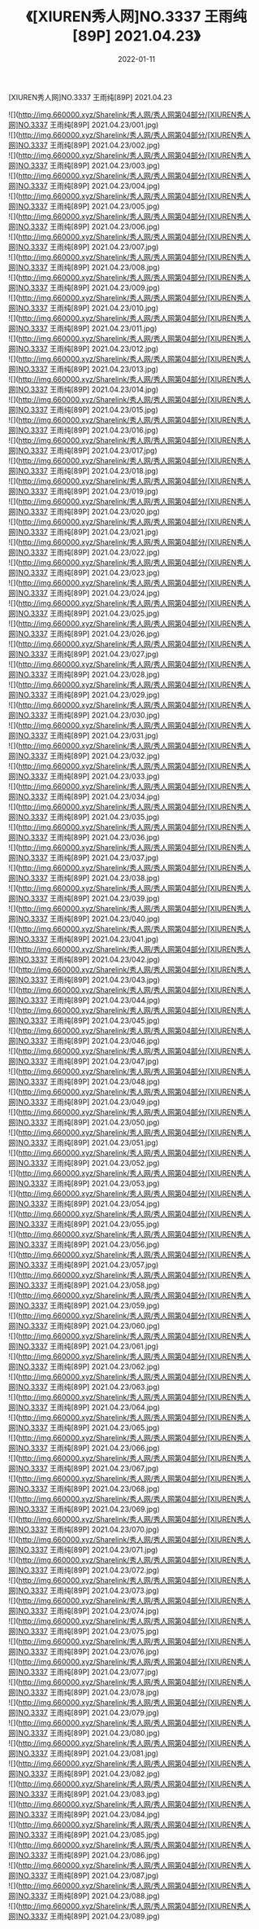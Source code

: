 ﻿---
layout: post
title:  《[XIUREN秀人网]NO.3337 王雨纯[89P] 2021.04.23》
date:   2022-01-11
img: http://img.660000.xyz/Sharelink/秀人网/秀人网第04部分/[XIUREN秀人网]NO.3337 王雨纯[89P] 2021.04.23/000.jpg
categories: [美女, 清纯, 唯美]
---

[XIUREN秀人网]NO.3337 王雨纯[89P] 2021.04.23

 ![](http://img.660000.xyz/Sharelink/秀人网/秀人网第04部分/[XIUREN秀人网]NO.3337 王雨纯[89P] 2021.04.23/001.jpg) <br>![](http://img.660000.xyz/Sharelink/秀人网/秀人网第04部分/[XIUREN秀人网]NO.3337 王雨纯[89P] 2021.04.23/002.jpg) <br>![](http://img.660000.xyz/Sharelink/秀人网/秀人网第04部分/[XIUREN秀人网]NO.3337 王雨纯[89P] 2021.04.23/003.jpg) <br>![](http://img.660000.xyz/Sharelink/秀人网/秀人网第04部分/[XIUREN秀人网]NO.3337 王雨纯[89P] 2021.04.23/004.jpg) <br>![](http://img.660000.xyz/Sharelink/秀人网/秀人网第04部分/[XIUREN秀人网]NO.3337 王雨纯[89P] 2021.04.23/005.jpg) <br>![](http://img.660000.xyz/Sharelink/秀人网/秀人网第04部分/[XIUREN秀人网]NO.3337 王雨纯[89P] 2021.04.23/006.jpg) <br>![](http://img.660000.xyz/Sharelink/秀人网/秀人网第04部分/[XIUREN秀人网]NO.3337 王雨纯[89P] 2021.04.23/007.jpg) <br>![](http://img.660000.xyz/Sharelink/秀人网/秀人网第04部分/[XIUREN秀人网]NO.3337 王雨纯[89P] 2021.04.23/008.jpg) <br>![](http://img.660000.xyz/Sharelink/秀人网/秀人网第04部分/[XIUREN秀人网]NO.3337 王雨纯[89P] 2021.04.23/009.jpg) <br>![](http://img.660000.xyz/Sharelink/秀人网/秀人网第04部分/[XIUREN秀人网]NO.3337 王雨纯[89P] 2021.04.23/010.jpg) <br>![](http://img.660000.xyz/Sharelink/秀人网/秀人网第04部分/[XIUREN秀人网]NO.3337 王雨纯[89P] 2021.04.23/011.jpg) <br>![](http://img.660000.xyz/Sharelink/秀人网/秀人网第04部分/[XIUREN秀人网]NO.3337 王雨纯[89P] 2021.04.23/012.jpg) <br>![](http://img.660000.xyz/Sharelink/秀人网/秀人网第04部分/[XIUREN秀人网]NO.3337 王雨纯[89P] 2021.04.23/013.jpg) <br>![](http://img.660000.xyz/Sharelink/秀人网/秀人网第04部分/[XIUREN秀人网]NO.3337 王雨纯[89P] 2021.04.23/014.jpg) <br>![](http://img.660000.xyz/Sharelink/秀人网/秀人网第04部分/[XIUREN秀人网]NO.3337 王雨纯[89P] 2021.04.23/015.jpg) <br>![](http://img.660000.xyz/Sharelink/秀人网/秀人网第04部分/[XIUREN秀人网]NO.3337 王雨纯[89P] 2021.04.23/016.jpg) <br>![](http://img.660000.xyz/Sharelink/秀人网/秀人网第04部分/[XIUREN秀人网]NO.3337 王雨纯[89P] 2021.04.23/017.jpg) <br>![](http://img.660000.xyz/Sharelink/秀人网/秀人网第04部分/[XIUREN秀人网]NO.3337 王雨纯[89P] 2021.04.23/018.jpg) <br>![](http://img.660000.xyz/Sharelink/秀人网/秀人网第04部分/[XIUREN秀人网]NO.3337 王雨纯[89P] 2021.04.23/019.jpg) <br>![](http://img.660000.xyz/Sharelink/秀人网/秀人网第04部分/[XIUREN秀人网]NO.3337 王雨纯[89P] 2021.04.23/020.jpg) <br>![](http://img.660000.xyz/Sharelink/秀人网/秀人网第04部分/[XIUREN秀人网]NO.3337 王雨纯[89P] 2021.04.23/021.jpg) <br>![](http://img.660000.xyz/Sharelink/秀人网/秀人网第04部分/[XIUREN秀人网]NO.3337 王雨纯[89P] 2021.04.23/022.jpg) <br>![](http://img.660000.xyz/Sharelink/秀人网/秀人网第04部分/[XIUREN秀人网]NO.3337 王雨纯[89P] 2021.04.23/023.jpg) <br>![](http://img.660000.xyz/Sharelink/秀人网/秀人网第04部分/[XIUREN秀人网]NO.3337 王雨纯[89P] 2021.04.23/024.jpg) <br>![](http://img.660000.xyz/Sharelink/秀人网/秀人网第04部分/[XIUREN秀人网]NO.3337 王雨纯[89P] 2021.04.23/025.jpg) <br>![](http://img.660000.xyz/Sharelink/秀人网/秀人网第04部分/[XIUREN秀人网]NO.3337 王雨纯[89P] 2021.04.23/026.jpg) <br>![](http://img.660000.xyz/Sharelink/秀人网/秀人网第04部分/[XIUREN秀人网]NO.3337 王雨纯[89P] 2021.04.23/027.jpg) <br>![](http://img.660000.xyz/Sharelink/秀人网/秀人网第04部分/[XIUREN秀人网]NO.3337 王雨纯[89P] 2021.04.23/028.jpg) <br>![](http://img.660000.xyz/Sharelink/秀人网/秀人网第04部分/[XIUREN秀人网]NO.3337 王雨纯[89P] 2021.04.23/029.jpg) <br>![](http://img.660000.xyz/Sharelink/秀人网/秀人网第04部分/[XIUREN秀人网]NO.3337 王雨纯[89P] 2021.04.23/030.jpg) <br>![](http://img.660000.xyz/Sharelink/秀人网/秀人网第04部分/[XIUREN秀人网]NO.3337 王雨纯[89P] 2021.04.23/031.jpg) <br>![](http://img.660000.xyz/Sharelink/秀人网/秀人网第04部分/[XIUREN秀人网]NO.3337 王雨纯[89P] 2021.04.23/032.jpg) <br>![](http://img.660000.xyz/Sharelink/秀人网/秀人网第04部分/[XIUREN秀人网]NO.3337 王雨纯[89P] 2021.04.23/033.jpg) <br>![](http://img.660000.xyz/Sharelink/秀人网/秀人网第04部分/[XIUREN秀人网]NO.3337 王雨纯[89P] 2021.04.23/034.jpg) <br>![](http://img.660000.xyz/Sharelink/秀人网/秀人网第04部分/[XIUREN秀人网]NO.3337 王雨纯[89P] 2021.04.23/035.jpg) <br>![](http://img.660000.xyz/Sharelink/秀人网/秀人网第04部分/[XIUREN秀人网]NO.3337 王雨纯[89P] 2021.04.23/036.jpg) <br>![](http://img.660000.xyz/Sharelink/秀人网/秀人网第04部分/[XIUREN秀人网]NO.3337 王雨纯[89P] 2021.04.23/037.jpg) <br>![](http://img.660000.xyz/Sharelink/秀人网/秀人网第04部分/[XIUREN秀人网]NO.3337 王雨纯[89P] 2021.04.23/038.jpg) <br>![](http://img.660000.xyz/Sharelink/秀人网/秀人网第04部分/[XIUREN秀人网]NO.3337 王雨纯[89P] 2021.04.23/039.jpg) <br>![](http://img.660000.xyz/Sharelink/秀人网/秀人网第04部分/[XIUREN秀人网]NO.3337 王雨纯[89P] 2021.04.23/040.jpg) <br>![](http://img.660000.xyz/Sharelink/秀人网/秀人网第04部分/[XIUREN秀人网]NO.3337 王雨纯[89P] 2021.04.23/041.jpg) <br>![](http://img.660000.xyz/Sharelink/秀人网/秀人网第04部分/[XIUREN秀人网]NO.3337 王雨纯[89P] 2021.04.23/042.jpg) <br>![](http://img.660000.xyz/Sharelink/秀人网/秀人网第04部分/[XIUREN秀人网]NO.3337 王雨纯[89P] 2021.04.23/043.jpg) <br>![](http://img.660000.xyz/Sharelink/秀人网/秀人网第04部分/[XIUREN秀人网]NO.3337 王雨纯[89P] 2021.04.23/044.jpg) <br>![](http://img.660000.xyz/Sharelink/秀人网/秀人网第04部分/[XIUREN秀人网]NO.3337 王雨纯[89P] 2021.04.23/045.jpg) <br>![](http://img.660000.xyz/Sharelink/秀人网/秀人网第04部分/[XIUREN秀人网]NO.3337 王雨纯[89P] 2021.04.23/046.jpg) <br>![](http://img.660000.xyz/Sharelink/秀人网/秀人网第04部分/[XIUREN秀人网]NO.3337 王雨纯[89P] 2021.04.23/047.jpg) <br>![](http://img.660000.xyz/Sharelink/秀人网/秀人网第04部分/[XIUREN秀人网]NO.3337 王雨纯[89P] 2021.04.23/048.jpg) <br>![](http://img.660000.xyz/Sharelink/秀人网/秀人网第04部分/[XIUREN秀人网]NO.3337 王雨纯[89P] 2021.04.23/049.jpg) <br>![](http://img.660000.xyz/Sharelink/秀人网/秀人网第04部分/[XIUREN秀人网]NO.3337 王雨纯[89P] 2021.04.23/050.jpg) <br>![](http://img.660000.xyz/Sharelink/秀人网/秀人网第04部分/[XIUREN秀人网]NO.3337 王雨纯[89P] 2021.04.23/051.jpg) <br>![](http://img.660000.xyz/Sharelink/秀人网/秀人网第04部分/[XIUREN秀人网]NO.3337 王雨纯[89P] 2021.04.23/052.jpg) <br>![](http://img.660000.xyz/Sharelink/秀人网/秀人网第04部分/[XIUREN秀人网]NO.3337 王雨纯[89P] 2021.04.23/053.jpg) <br>![](http://img.660000.xyz/Sharelink/秀人网/秀人网第04部分/[XIUREN秀人网]NO.3337 王雨纯[89P] 2021.04.23/054.jpg) <br>![](http://img.660000.xyz/Sharelink/秀人网/秀人网第04部分/[XIUREN秀人网]NO.3337 王雨纯[89P] 2021.04.23/055.jpg) <br>![](http://img.660000.xyz/Sharelink/秀人网/秀人网第04部分/[XIUREN秀人网]NO.3337 王雨纯[89P] 2021.04.23/056.jpg) <br>![](http://img.660000.xyz/Sharelink/秀人网/秀人网第04部分/[XIUREN秀人网]NO.3337 王雨纯[89P] 2021.04.23/057.jpg) <br>![](http://img.660000.xyz/Sharelink/秀人网/秀人网第04部分/[XIUREN秀人网]NO.3337 王雨纯[89P] 2021.04.23/058.jpg) <br>![](http://img.660000.xyz/Sharelink/秀人网/秀人网第04部分/[XIUREN秀人网]NO.3337 王雨纯[89P] 2021.04.23/059.jpg) <br>![](http://img.660000.xyz/Sharelink/秀人网/秀人网第04部分/[XIUREN秀人网]NO.3337 王雨纯[89P] 2021.04.23/060.jpg) <br>![](http://img.660000.xyz/Sharelink/秀人网/秀人网第04部分/[XIUREN秀人网]NO.3337 王雨纯[89P] 2021.04.23/061.jpg) <br>![](http://img.660000.xyz/Sharelink/秀人网/秀人网第04部分/[XIUREN秀人网]NO.3337 王雨纯[89P] 2021.04.23/062.jpg) <br>![](http://img.660000.xyz/Sharelink/秀人网/秀人网第04部分/[XIUREN秀人网]NO.3337 王雨纯[89P] 2021.04.23/063.jpg) <br>![](http://img.660000.xyz/Sharelink/秀人网/秀人网第04部分/[XIUREN秀人网]NO.3337 王雨纯[89P] 2021.04.23/064.jpg) <br>![](http://img.660000.xyz/Sharelink/秀人网/秀人网第04部分/[XIUREN秀人网]NO.3337 王雨纯[89P] 2021.04.23/065.jpg) <br>![](http://img.660000.xyz/Sharelink/秀人网/秀人网第04部分/[XIUREN秀人网]NO.3337 王雨纯[89P] 2021.04.23/066.jpg) <br>![](http://img.660000.xyz/Sharelink/秀人网/秀人网第04部分/[XIUREN秀人网]NO.3337 王雨纯[89P] 2021.04.23/067.jpg) <br>![](http://img.660000.xyz/Sharelink/秀人网/秀人网第04部分/[XIUREN秀人网]NO.3337 王雨纯[89P] 2021.04.23/068.jpg) <br>![](http://img.660000.xyz/Sharelink/秀人网/秀人网第04部分/[XIUREN秀人网]NO.3337 王雨纯[89P] 2021.04.23/069.jpg) <br>![](http://img.660000.xyz/Sharelink/秀人网/秀人网第04部分/[XIUREN秀人网]NO.3337 王雨纯[89P] 2021.04.23/070.jpg) <br>![](http://img.660000.xyz/Sharelink/秀人网/秀人网第04部分/[XIUREN秀人网]NO.3337 王雨纯[89P] 2021.04.23/071.jpg) <br>![](http://img.660000.xyz/Sharelink/秀人网/秀人网第04部分/[XIUREN秀人网]NO.3337 王雨纯[89P] 2021.04.23/072.jpg) <br>![](http://img.660000.xyz/Sharelink/秀人网/秀人网第04部分/[XIUREN秀人网]NO.3337 王雨纯[89P] 2021.04.23/073.jpg) <br>![](http://img.660000.xyz/Sharelink/秀人网/秀人网第04部分/[XIUREN秀人网]NO.3337 王雨纯[89P] 2021.04.23/074.jpg) <br>![](http://img.660000.xyz/Sharelink/秀人网/秀人网第04部分/[XIUREN秀人网]NO.3337 王雨纯[89P] 2021.04.23/075.jpg) <br>![](http://img.660000.xyz/Sharelink/秀人网/秀人网第04部分/[XIUREN秀人网]NO.3337 王雨纯[89P] 2021.04.23/076.jpg) <br>![](http://img.660000.xyz/Sharelink/秀人网/秀人网第04部分/[XIUREN秀人网]NO.3337 王雨纯[89P] 2021.04.23/077.jpg) <br>![](http://img.660000.xyz/Sharelink/秀人网/秀人网第04部分/[XIUREN秀人网]NO.3337 王雨纯[89P] 2021.04.23/078.jpg) <br>![](http://img.660000.xyz/Sharelink/秀人网/秀人网第04部分/[XIUREN秀人网]NO.3337 王雨纯[89P] 2021.04.23/079.jpg) <br>![](http://img.660000.xyz/Sharelink/秀人网/秀人网第04部分/[XIUREN秀人网]NO.3337 王雨纯[89P] 2021.04.23/080.jpg) <br>![](http://img.660000.xyz/Sharelink/秀人网/秀人网第04部分/[XIUREN秀人网]NO.3337 王雨纯[89P] 2021.04.23/081.jpg) <br>![](http://img.660000.xyz/Sharelink/秀人网/秀人网第04部分/[XIUREN秀人网]NO.3337 王雨纯[89P] 2021.04.23/082.jpg) <br>![](http://img.660000.xyz/Sharelink/秀人网/秀人网第04部分/[XIUREN秀人网]NO.3337 王雨纯[89P] 2021.04.23/083.jpg) <br>![](http://img.660000.xyz/Sharelink/秀人网/秀人网第04部分/[XIUREN秀人网]NO.3337 王雨纯[89P] 2021.04.23/084.jpg) <br>![](http://img.660000.xyz/Sharelink/秀人网/秀人网第04部分/[XIUREN秀人网]NO.3337 王雨纯[89P] 2021.04.23/085.jpg) <br>![](http://img.660000.xyz/Sharelink/秀人网/秀人网第04部分/[XIUREN秀人网]NO.3337 王雨纯[89P] 2021.04.23/086.jpg) <br>![](http://img.660000.xyz/Sharelink/秀人网/秀人网第04部分/[XIUREN秀人网]NO.3337 王雨纯[89P] 2021.04.23/087.jpg) <br>![](http://img.660000.xyz/Sharelink/秀人网/秀人网第04部分/[XIUREN秀人网]NO.3337 王雨纯[89P] 2021.04.23/088.jpg) <br>![](http://img.660000.xyz/Sharelink/秀人网/秀人网第04部分/[XIUREN秀人网]NO.3337 王雨纯[89P] 2021.04.23/089.jpg) <br>